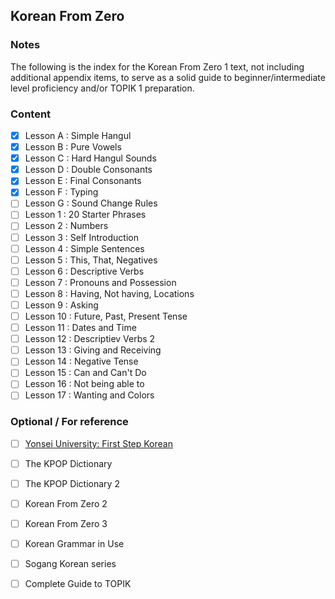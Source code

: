 ## Korean From Zero

### Notes
The following is the index for the Korean From Zero 1 text, not including additional appendix items, to serve as a solid 
guide to beginner/intermediate level proficiency and/or TOPIK 1 preparation.

### Content
- [X] Lesson A : Simple Hangul
- [X] Lesson B : Pure Vowels
- [X] Lesson C : Hard Hangul Sounds
- [X] Lesson D : Double Consonants
- [X] Lesson E : Final Consonants
- [X] Lesson F : Typing
- [ ] Lesson G : Sound Change Rules
- [ ] Lesson 1 : 20 Starter Phrases
- [ ] Lesson 2 : Numbers
- [ ] Lesson 3 : Self Introduction
- [ ] Lesson 4 : Simple Sentences
- [ ] Lesson 5 : This, That, Negatives
- [ ] Lesson 6 : Descriptive Verbs
- [ ] Lesson 7 : Pronouns and Possession
- [ ] Lesson 8 : Having, Not having, Locations
- [ ] Lesson 9 : Asking
- [ ] Lesson 10 : Future, Past, Present Tense
- [ ] Lesson 11 : Dates and Time
- [ ] Lesson 12 : Descriptiev Verbs 2
- [ ] Lesson 13 : Giving and Receiving
- [ ] Lesson 14 : Negative Tense
- [ ] Lesson 15 : Can and Can't Do
- [ ] Lesson 16 : Not being able to
- [ ] Lesson 17 : Wanting and Colors

### Optional / For reference
- [ ] [Yonsei University: First Step Korean](https://www.coursera.org/learn/learn-korean)
- [ ] The KPOP Dictionary
- [ ] The KPOP Dictionary 2
- [ ] Korean From Zero 2
- [ ] Korean From Zero 3
- [ ] Korean Grammar in Use
- [ ] Sogang Korean series
- [ ] Complete Guide to TOPIK

